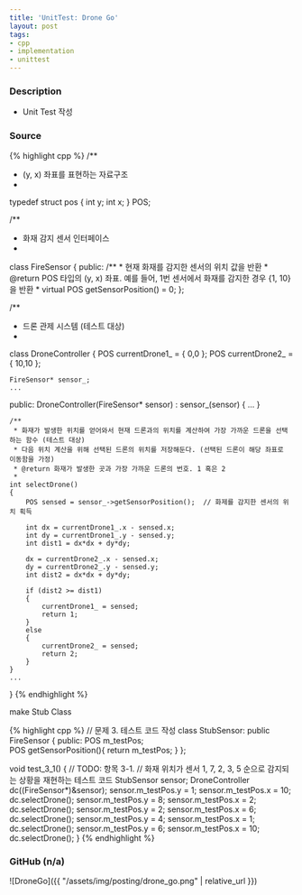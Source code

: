 ```yaml
---
title: 'UnitTest: Drone Go'
layout: post
tags:
- cpp
- implementation
- unittest
---
```


### Description

- Unit Test 작성


### Source

{% highlight cpp %}
/**
 * (y, x) 좌표를 표현하는 자료구조
 *
typedef struct pos {
	int y;
	int x;
} POS;

/**
 * 화재 감지 센서 인터페이스
 *
class FireSensor
{
public:
	/**
	 * 현재 화재를 감지한 센서의 위치 값을 반환
	 * @return POS 타입의 (y, x) 좌표. 예를 들어, 1번 센서에서 화재를 감지한 경우 {1, 10}을 반환
	 *
	virtual POS getSensorPosition() = 0;
};

/**
 * 드론 관제 시스템 (테스트 대상)
 *
class DroneController
{
	POS currentDrone1_ = { 0,0 };
	POS currentDrone2_ = { 10,10 };
	
	FireSensor* sensor_;
	...
public:
	DroneController(FireSensor* sensor) : sensor_(sensor) { ... }
	
	/**
	 * 화재가 발생한 위치를 얻어와서 현재 드론과의 위치를 계산하여 가장 가까운 드론을 선택하는 함수 (테스트 대상)
	 * 다음 위치 계산을 위해 선택된 드론의 위치를 저장해둔다. (선택된 드론이 해당 좌표로 이동함을 가정)
	 * @return 화재가 발생한 곳과 가장 가까운 드론의 번호. 1 혹은 2
	 *
	int selectDrone()
	{
		POS sensed = sensor_->getSensorPosition();  // 화제를 감지한 센서의 위치 획득

		int dx = currentDrone1_.x - sensed.x;
		int dy = currentDrone1_.y - sensed.y;
		int dist1 = dx*dx + dy*dy;

		dx = currentDrone2_.x - sensed.x;
		dy = currentDrone2_.y - sensed.y;
		int dist2 = dx*dx + dy*dy;

		if (dist2 >= dist1)
		{
			currentDrone1_ = sensed;
			return 1;
		}
		else
		{
			currentDrone2_ = sensed;
			return 2;
		}
	}
	...
}
{% endhighlight %}

make Stub Class

{% highlight cpp %}
// 문제 3. 테스트 코드 작성
class StubSensor: public FireSensor
{
public:
	POS m_testPos;	
	POS getSensorPosition(){
		return m_testPos;
	}
};

void test_3_1()
{
	// TODO: 항목 3-1. 
	// 화재 위치가 센서 1, 7, 2, 3, 5 순으로 감지되는 상황을 재현하는 테스트 코드
	StubSensor sensor;
	DroneController dc((FireSensor*)&sensor);
	sensor.m_testPos.y = 1; sensor.m_testPos.x = 10;
	dc.selectDrone();
	sensor.m_testPos.y = 8; sensor.m_testPos.x = 2;
	dc.selectDrone();
	sensor.m_testPos.y = 2; sensor.m_testPos.x = 6;
	dc.selectDrone();
	sensor.m_testPos.y = 4; sensor.m_testPos.x = 1;
	dc.selectDrone();
	sensor.m_testPos.y = 6; sensor.m_testPos.x = 10;
	dc.selectDrone();
}
{% endhighlight %}

### GitHub (n/a)

![DroneGo]({{ "/assets/img/posting/drone_go.png" | relative_url }})
